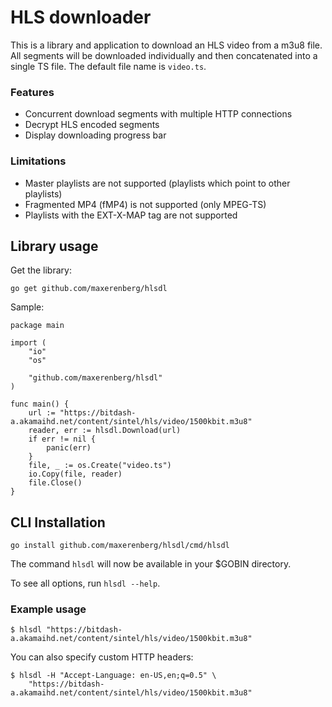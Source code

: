 # HLS downloader
This is a library and application to download an HLS video from a m3u8 file. All segments
will be downloaded individually and then concatenated into a single TS file. The default file
name is `video.ts`.


### Features
* Concurrent download segments with multiple HTTP connections
* Decrypt HLS encoded segments
* Display downloading progress bar

### Limitations
* Master playlists are not supported (playlists which point to other playlists)
* Fragmented MP4 (fMP4) is not supported (only MPEG-TS)
* Playlists with the EXT-X-MAP tag are not supported

## Library usage

Get the library:
```
go get github.com/maxerenberg/hlsdl
```

Sample:

```
package main

import (
	"io"
	"os"

	"github.com/maxerenberg/hlsdl"
)

func main() {
	url := "https://bitdash-a.akamaihd.net/content/sintel/hls/video/1500kbit.m3u8"
	reader, err := hlsdl.Download(url)
	if err != nil {
		panic(err)
	}
	file, _ := os.Create("video.ts")
	io.Copy(file, reader)
	file.Close()
}

```

## CLI Installation

```
go install github.com/maxerenberg/hlsdl/cmd/hlsdl
```
The command `hlsdl` will now be available in your $GOBIN directory.

To see all options, run `hlsdl --help`.


### Example usage

```
$ hlsdl "https://bitdash-a.akamaihd.net/content/sintel/hls/video/1500kbit.m3u8"
```

You can also specify custom HTTP headers:
```
$ hlsdl -H "Accept-Language: en-US,en;q=0.5" \
	"https://bitdash-a.akamaihd.net/content/sintel/hls/video/1500kbit.m3u8"
```